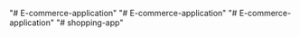 "# E-commerce-application" 
"# E-commerce-application" 
"# E-commerce-application" 
"# shopping-app" 
